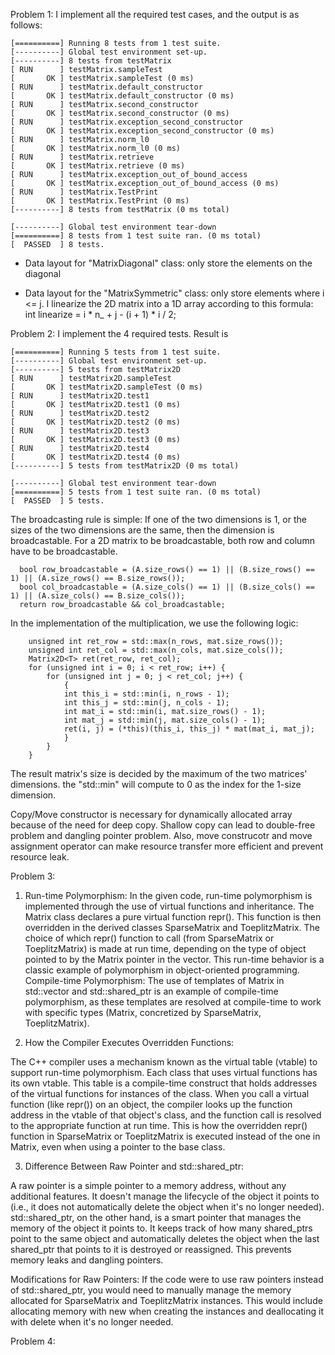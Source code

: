 Problem 1:
I implement all the required test cases, and the output is as follows:
```
[==========] Running 8 tests from 1 test suite.
[----------] Global test environment set-up.
[----------] 8 tests from testMatrix
[ RUN      ] testMatrix.sampleTest
[       OK ] testMatrix.sampleTest (0 ms)
[ RUN      ] testMatrix.default_constructor
[       OK ] testMatrix.default_constructor (0 ms)
[ RUN      ] testMatrix.second_constructor
[       OK ] testMatrix.second_constructor (0 ms)
[ RUN      ] testMatrix.exception_second_constructor
[       OK ] testMatrix.exception_second_constructor (0 ms)
[ RUN      ] testMatrix.norm_l0
[       OK ] testMatrix.norm_l0 (0 ms)
[ RUN      ] testMatrix.retrieve
[       OK ] testMatrix.retrieve (0 ms)
[ RUN      ] testMatrix.exception_out_of_bound_access
[       OK ] testMatrix.exception_out_of_bound_access (0 ms)
[ RUN      ] testMatrix.TestPrint
[       OK ] testMatrix.TestPrint (0 ms)
[----------] 8 tests from testMatrix (0 ms total)

[----------] Global test environment tear-down
[==========] 8 tests from 1 test suite ran. (0 ms total)
[  PASSED  ] 8 tests.
```
- Data layout for "MatrixDiagonal" class: only store the elements on the diagonal

- Data layout for the "MatrixSymmetric" class: only store elements where i <= j.
I linearize the 2D matrix into a 1D array according to this formula:
    int linearize = i * n_ + j - (i + 1) * i / 2;

Problem 2:
I implement the 4 required tests. Result is
```
[==========] Running 5 tests from 1 test suite.
[----------] Global test environment set-up.
[----------] 5 tests from testMatrix2D
[ RUN      ] testMatrix2D.sampleTest
[       OK ] testMatrix2D.sampleTest (0 ms)
[ RUN      ] testMatrix2D.test1
[       OK ] testMatrix2D.test1 (0 ms)
[ RUN      ] testMatrix2D.test2
[       OK ] testMatrix2D.test2 (0 ms)
[ RUN      ] testMatrix2D.test3
[       OK ] testMatrix2D.test3 (0 ms)
[ RUN      ] testMatrix2D.test4
[       OK ] testMatrix2D.test4 (0 ms)
[----------] 5 tests from testMatrix2D (0 ms total)

[----------] Global test environment tear-down
[==========] 5 tests from 1 test suite ran. (0 ms total)
[  PASSED  ] 5 tests.
```
The broadcasting rule is simple:
If one of the two dimensions is 1, or the sizes of the two dimensions are the same, then the dimension is broadcastable.
For a 2D matrix to be broadcastable, both row and column have to be broadcastable.
```
  bool row_broadcastable = (A.size_rows() == 1) || (B.size_rows() == 1) || (A.size_rows() == B.size_rows());
  bool col_broadcastable = (A.size_cols() == 1) || (B.size_cols() == 1) || (A.size_cols() == B.size_cols());
  return row_broadcastable && col_broadcastable;
```

In the implementation of the multiplication, we use the following logic:
```
    unsigned int ret_row = std::max(n_rows, mat.size_rows());
    unsigned int ret_col = std::max(n_cols, mat.size_cols());
    Matrix2D<T> ret(ret_row, ret_col);
    for (unsigned int i = 0; i < ret_row; i++) {
        for (unsigned int j = 0; j < ret_col; j++) {
            {
            int this_i = std::min(i, n_rows - 1);
            int this_j = std::min(j, n_cols - 1);
            int mat_i = std::min(i, mat.size_rows() - 1);
            int mat_j = std::min(j, mat.size_cols() - 1);
            ret(i, j) = (*this)(this_i, this_j) * mat(mat_i, mat_j);
            }
        }
    }
```
The result matrix's size is decided by the maximum of the two matrices' dimensions. the "std::min" will compute to 0 as the index for the 1-size dimension.

Copy/Move constructor is necessary for dynamically allocated array because of the need for deep copy. Shallow copy can lead to double-free problem and dangling pointer problem.
Also, move construcotr and move assignment operator can make resource transfer more efficient and prevent resource leak.


Problem 3:

1)  Run-time Polymorphism: In the given code, run-time polymorphism is implemented through the use of virtual functions and inheritance. The Matrix class declares a pure virtual function repr(). This function is then overridden in the derived classes SparseMatrix and ToeplitzMatrix. The choice of which repr() function to call (from SparseMatrix or ToeplitzMatrix) is made at run time, depending on the type of object pointed to by the Matrix pointer in the vector. This run-time behavior is a classic example of polymorphism in object-oriented programming.
Compile-time Polymorphism: The use of templates of Matrix in std::vector and std::shared_ptr is an example of compile-time polymorphism, as these templates are resolved at compile-time to work with specific types (Matrix, concretized by SparseMatrix, ToeplitzMatrix).

2) How the Compiler Executes Overridden Functions:

The C++ compiler uses a mechanism known as the virtual table (vtable) to support run-time polymorphism. Each class that uses virtual functions has its own vtable. This table is a compile-time construct that holds addresses of the virtual functions for instances of the class. When you call a virtual function (like repr()) on an object, the compiler looks up the function address in the vtable of that object's class, and the function call is resolved to the appropriate function at run time. This is how the overridden repr() function in SparseMatrix or ToeplitzMatrix is executed instead of the one in Matrix, even when using a pointer to the base class.


3) Difference Between Raw Pointer and std::shared_ptr:

A raw pointer is a simple pointer to a memory address, without any additional features. It doesn't manage the lifecycle of the object it points to (i.e., it does not automatically delete the object when it's no longer needed).
std::shared_ptr, on the other hand, is a smart pointer that manages the memory of the object it points to. It keeps track of how many shared_ptrs point to the same object and automatically deletes the object when the last shared_ptr that points to it is destroyed or reassigned. This prevents memory leaks and dangling pointers.

Modifications for Raw Pointers:
If the code were to use raw pointers instead of std::shared_ptr, you would need to manually manage the memory allocated for SparseMatrix and ToeplitzMatrix instances. This would include allocating memory with new when creating the instances and deallocating it with delete when it's no longer needed.

Problem 4:
